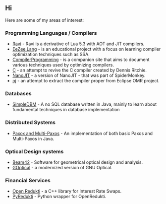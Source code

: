 ## Hi

Here are some of my areas of interest:

### Programming Languages / Compilers

* [Ravi](https://github.com/dibyendumajumdar/ravi) - Ravi is a derivative of Lua 5.3 with AOT and JIT compilers.
* [EeZee Lang](https://github.com/CompilerProgramming/ez-lang) - is an educational project with a focus on learning compiler optimization techniques such as SSA.
* [CompilerProgramming](https://compilerprogramming.github.io/) - is a companion site that aims to document various techniques used by optimizing compilers.
* [C](https://github.com/dibyendumajumdar/C) - an attempt to revive the C compiler created by Dennis Ritchie.
* [NanoJIT](https://github.com/dibyendumajumdar/nanojit) - a version of NanoJIT - that was part of SpiderMonkey.
* [nj](https://github.com/dibyendumajumdar/nj) - an attempt to extract the compiler proper from Eclipse OMR project.

### Databases

* [SimpleDBM](https://github.com/dibyendumajumdar/simpledbm) - A no SQL database written in Java, mainly to learn about fundamental techniques in database implementation

### Distributed Systems

* [Paxox and Multi-Paxos](https://github.com/dibyendumajumdar/paxos) - An implementation of both basic Paxos and Multi-Paxos in Java.

### Optical Design systems

* [Beam42](https://github.com/BeamFour/Beam42) - Software for geometrical optical design and analysis.
* [GOptical](https://github.com/dibyendumajumdar/goptical) - a modernized version of GNU Optical.

### Financial Services

* [Open Redukti](https://github.com/redukti/OpenRedukti) - a C++ library for Interest Rate Swaps.
* [PyRedukti](https://github.com/redukti/PyRedukti) - Python wrapper for OpenRedukti.

